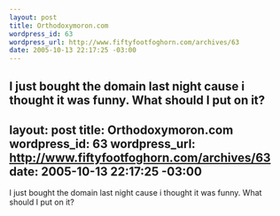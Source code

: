 ```yaml
--- 
layout: post
title: Orthodoxymoron.com
wordpress_id: 63
wordpress_url: http://www.fiftyfootfoghorn.com/archives/63
date: 2005-10-13 22:17:25 -03:00
---
```

I just bought the domain last night cause i thought it was funny. What should I put on it?
--- 
layout: post
title: Orthodoxymoron.com
wordpress_id: 63
wordpress_url: http://www.fiftyfootfoghorn.com/archives/63
date: 2005-10-13 22:17:25 -03:00
---
I just bought the domain last night cause i thought it was funny. What should I put on it?
